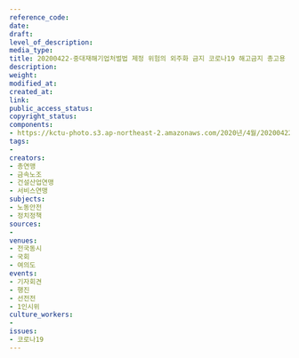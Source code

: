 ```yaml
---
reference_code: 
date: 
draft: 
level_of_description: 
media_type: 
title: 20200422-중대재해기업처벌법 제정 위험의 외주화 금지 코로나19 해고금지 총고용 보장 촉구 4.22 민주노총 전국 공동행동
description: 
weight: 
modified_at: 
created_at: 
link: 
public_access_status: 
copyright_status: 
components:
- https://kctu-photo.s3.ap-northeast-2.amazonaws.com/2020년/4월/20200422-중대재해기업처벌법+제정+위험의+외주화+금지+코로나19+해고금지+총고용+보장+촉구+4.22+민주노총+전국+공동행동/2_CTU6040.jpg
tags:
- 
creators:
- 총연맹
- 금속노조
- 건설산업연맹
- 서비스연맹
subjects:
- 노동안전
- 정치정책
sources:
- 
venues:
- 전국동시
- 국회
- 여의도
events:
- 기자회견
- 행진
- 선전전
- 1인시위
culture_workers:
- 
issues:
- 코로나19
---
```

